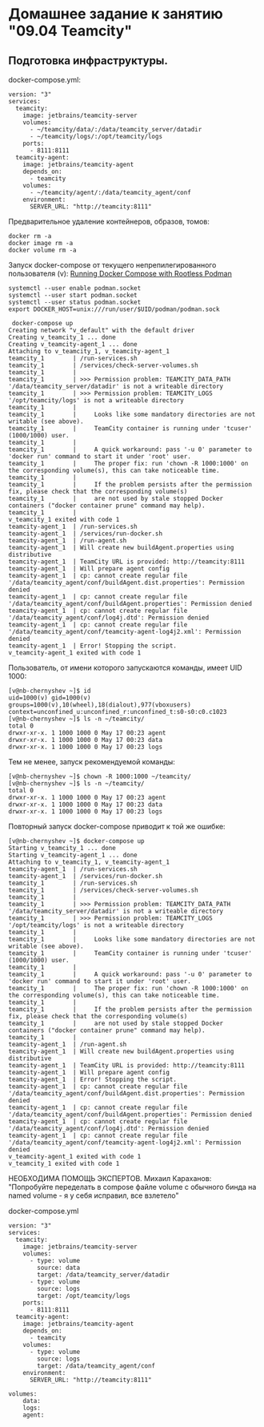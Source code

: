 Домашнее задание к занятию "09.04 Teamcity"
===

Подготовка инфраструктуры.
---
docker-compose.yml:

	version: "3"
	services:
	  teamcity:
	    image: jetbrains/teamcity-server
	    volumes:
	      - ~/teamcity/data/:/data/teamcity_server/datadir
	      - ~/teamcity/logs/:/opt/teamcity/logs
	    ports:
	      - 8111:8111
	  teamcity-agent:
	    image: jetbrains/teamcity-agent 
	    depends_on:
	      - teamcity
	    volumes:
	      - ~/teamcity/agent/:/data/teamcity_agent/conf 
	    environment:
	      SERVER_URL: "http://teamcity:8111"

Предварительное удаление контейнеров, образов, томов:

	docker rm -a
	docker image rm -a
	docker volume rm -a

Запуск docker-compose от текущего непрепилегированного пользователя (v):
[Running Docker Compose with Rootless Podman](https://fedoramagazine.org/use-docker-compose-with-podman-to-orchestrate-containers-on-fedora/)

	systemctl --user enable podman.socket
	systemctl --user start podman.socket
	systemctl --user status podman.socket
	export DOCKER_HOST=unix:///run/user/$UID/podman/podman.sock

	 docker-compose up
	Creating network "v_default" with the default driver
	Creating v_teamcity_1 ... done
	Creating v_teamcity-agent_1 ... done
	Attaching to v_teamcity_1, v_teamcity-agent_1
	teamcity_1        | /run-services.sh
	teamcity_1        | /services/check-server-volumes.sh
	teamcity_1        | 
	teamcity_1        | >>> Permission problem: TEAMCITY_DATA_PATH '/data/teamcity_server/datadir' is not a writeable directory
	teamcity_1        | >>> Permission problem: TEAMCITY_LOGS '/opt/teamcity/logs' is not a writeable directory
	teamcity_1        | 
	teamcity_1        |     Looks like some mandatory directories are not writable (see above).
	teamcity_1        |     TeamCity container is running under 'tcuser' (1000/1000) user.
	teamcity_1        | 
	teamcity_1        |     A quick workaround: pass '-u 0' parameter to 'docker run' command to start it under 'root' user.
	teamcity_1        |     The proper fix: run 'chown -R 1000:1000' on the corresponding volume(s), this can take noticeable time.
 	teamcity_1        | 
	teamcity_1        |     If the problem persists after the permission fix, please check that the corresponding volume(s)
	teamcity_1        |     are not used by stale stopped Docker containers ("docker container prune" command may help).
	teamcity_1        | 
	v_teamcity_1 exited with code 1
	teamcity-agent_1  | /run-services.sh
	teamcity-agent_1  | /services/run-docker.sh
	teamcity-agent_1  | /run-agent.sh
	teamcity-agent_1  | Will create new buildAgent.properties using distributive
	teamcity-agent_1  | TeamCity URL is provided: http://teamcity:8111
	teamcity-agent_1  | Will prepare agent config
	teamcity-agent_1  | cp: cannot create regular file '/data/teamcity_agent/conf/buildAgent.dist.properties': Permission denied
	teamcity-agent_1  | cp: cannot create regular file '/data/teamcity_agent/conf/buildAgent.properties': Permission denied
	teamcity-agent_1  | cp: cannot create regular file '/data/teamcity_agent/conf/log4j.dtd': Permission denied
	teamcity-agent_1  | cp: cannot create regular file '/data/teamcity_agent/conf/teamcity-agent-log4j2.xml': Permission denied
	teamcity-agent_1  | Error! Stopping the script.
	v_teamcity-agent_1 exited with code 1

Пользователь, от имени которого запускаются команды, имеет UID 1000:

	[v@nb-chernyshev ~]$ id
	uid=1000(v) gid=1000(v) groups=1000(v),10(wheel),18(dialout),977(vboxusers) context=unconfined_u:unconfined_r:unconfined_t:s0-s0:c0.c1023
	[v@nb-chernyshev ~]$ ls -n ~/teamcity/
	total 0
	drwxr-xr-x. 1 1000 1000 0 May 17 00:23 agent
	drwxr-xr-x. 1 1000 1000 0 May 17 00:23 data
	drwxr-xr-x. 1 1000 1000 0 May 17 00:23 logs

Тем не менее, запуск рекомендуемой команды:

	[v@nb-chernyshev ~]$ chown -R 1000:1000 ~/teamcity/
	[v@nb-chernyshev ~]$ ls -n ~/teamcity/
	total 0
	drwxr-xr-x. 1 1000 1000 0 May 17 00:23 agent
	drwxr-xr-x. 1 1000 1000 0 May 17 00:23 data
	drwxr-xr-x. 1 1000 1000 0 May 17 00:23 logs

Повторный запуск docker-compose приводит к той же ошибке:

	[v@nb-chernyshev ~]$ docker-compose up
	Starting v_teamcity_1 ... done
	Starting v_teamcity-agent_1 ... done
	Attaching to v_teamcity_1, v_teamcity-agent_1
	teamcity-agent_1  | /run-services.sh
	teamcity-agent_1  | /services/run-docker.sh
	teamcity_1        | /run-services.sh
	teamcity_1        | /services/check-server-volumes.sh
	teamcity_1        | 
	teamcity_1        | >>> Permission problem: TEAMCITY_DATA_PATH '/data/teamcity_server/datadir' is not a writeable directory
	teamcity_1        | >>> Permission problem: TEAMCITY_LOGS '/opt/teamcity/logs' is not a writeable directory
	teamcity_1        | 
	teamcity_1        |     Looks like some mandatory directories are not writable (see above).
	teamcity_1        |     TeamCity container is running under 'tcuser' (1000/1000) user.
	teamcity_1        | 
	teamcity_1        |     A quick workaround: pass '-u 0' parameter to 'docker run' command to start it under 'root' user.
	teamcity_1        |     The proper fix: run 'chown -R 1000:1000' on the corresponding volume(s), this can take noticeable time.
	teamcity_1        | 
	teamcity_1        |     If the problem persists after the permission fix, please check that the corresponding volume(s)
	teamcity_1        |     are not used by stale stopped Docker containers ("docker container prune" command may help).
	teamcity_1        | 
	teamcity-agent_1  | /run-agent.sh
	teamcity-agent_1  | Will create new buildAgent.properties using distributive
	teamcity-agent_1  | TeamCity URL is provided: http://teamcity:8111
	teamcity-agent_1  | Will prepare agent config
	teamcity-agent_1  | Error! Stopping the script.
	teamcity-agent_1  | cp: cannot create regular file '/data/teamcity_agent/conf/buildAgent.dist.properties': Permission denied
	teamcity-agent_1  | cp: cannot create regular file '/data/teamcity_agent/conf/buildAgent.properties': Permission denied
	teamcity-agent_1  | cp: cannot create regular file '/data/teamcity_agent/conf/log4j.dtd': Permission denied
	teamcity-agent_1  | cp: cannot create regular file '/data/teamcity_agent/conf/teamcity-agent-log4j2.xml': Permission denied
	v_teamcity-agent_1 exited with code 1
	v_teamcity_1 exited with code 1

НЕОБХОДИМА ПОМОЩЬ ЭКСПЕРТОВ.
Михаил Караханов:  
"Попробуйте переделать в compose файле volume с обычного бинда на named volume -  я у себя исправил, все взлетело"  

docker-compose.yml

	version: "3"
	services:
	  teamcity:
	    image: jetbrains/teamcity-server
	    volumes:
	      - type: volume
	        source: data
	        target: /data/teamcity_server/datadir
	      - type: volume
	        source: logs
	        target: /opt/teamcity/logs
	    ports:
	      - 8111:8111
	  teamcity-agent:
	    image: jetbrains/teamcity-agent 
	    depends_on:
	      - teamcity
	    volumes:
	      - type: volume
	        source: logs
	        target: /data/teamcity_agent/conf 
	    environment:
	      SERVER_URL: "http://teamcity:8111"
	
	volumes:
	    data:
	    logs:
	    agent:


